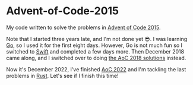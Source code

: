 # Advent-of-Code-2015
My code written to solve the problems in [Advent of Code 2015](https://adventofcode.com/2015).

Note that I started three years late, and I'm not done yet 😎. I was learning [Go](https://golang.org/), so I used it for the first eight days. However, Go is not much fun so I switched to [Swift](https://www.swift.org/) and completed a few days more. Then December 2018 came along, and I switched over to doing [the AoC 2018 solutions](https://github.com/Zacch/Advent-of-Code-2018) instead.

Now it's December 2022, I've finished [AoC 2022](https://github.com/Zacch/Advent-of-Code-2022) and I'm tackling the last problems in [Rust](https://www.rust-lang.org/). Let's see if I finish this time!
